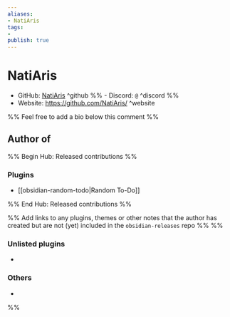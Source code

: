 ```yaml
---
aliases:
- NatiAris
tags: 
- 
publish: true
---
```


# NatiAris

- GitHub: [NatiAris](https://github.com/NatiAris/) ^github
%% - Discord: `@` ^discord %%
- Website: <https://github.com/NatiAris/> ^website
<!-- - [[Publish sites|Publish site]]: ^publish -->

%% Feel free to add a bio below this comment %%


## Author of

%% Begin Hub: Released contributions %%
### Plugins
- [[obsidian-random-todo|Random To-Do]]

%% End Hub: Released contributions %%

%% Add links to any plugins, themes or other notes that the author has created but are not (yet) included in the `obsidian-releases` repo %%
%%
### Unlisted plugins

- 

### Others

- 
%%

<!--
## Sponsor this author

- [[GitHub sponsors]]: [Sponsor @NatiAris on GitHub Sponsors](https://github.com/sponsors/NatiAris) ^github-sponsor
- [[Buy me a coffee]]: ^buy-me-a-coffee
- [[PayPal]]: ^paypal
- [[Patreon]]: ^patreon

-->

<!--
## Follow this author

- [[YouTube Channels|On YouTube]]: ^youtube
- Twitter: ^twitter
- ...
-->